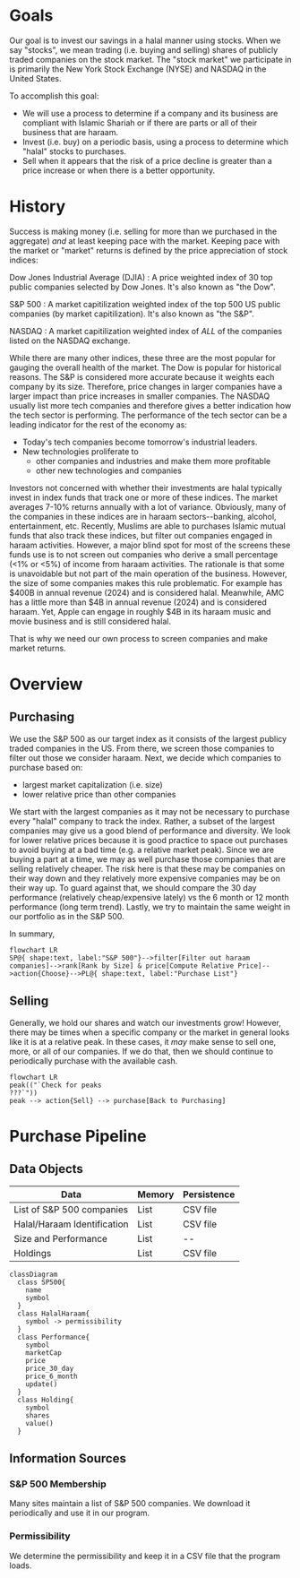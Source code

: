 # Goals

Our goal is to invest our savings in a halal manner using stocks. 
When we say "stocks", we mean trading (i.e. buying and selling) shares of publicly traded companies on the stock market. 
The "stock market" we participate in is primarily the New York Stock Exchange (NYSE) and NASDAQ in the United States.

To accomplish this goal:
* We will use a process to determine if a company and its business are compliant with Islamic Shariah or if there are parts or all of their business that are haraam.
* Invest (i.e. buy) on a periodic basis, using a process to determine which "halal" stocks to purchases.
* Sell when it appears that the risk of a price decline is greater than a price increase or when there is a better opportunity.

# History

Success is making money (i.e. selling for more than we purchased in the aggregate) *and* at least keeping pace with the market. 
Keeping pace with the market or "market" returns is defined by the price appreciation of stock indices:

Dow Jones Industrial Average (DJIA)
: A price weighted index of 30 top public companies selected by Dow Jones. It's also known as "the Dow".

S&P 500
: A market capitilization weighted index of the top 500 US public companies (by market capitilization). It's also known as "the S&P".

NASDAQ
: A market capitilization weighted index of *ALL* of the companies listed on the NASDAQ exchange.

While there are many other indices, these three are the most popular for gauging the overall health of the market.
The Dow is popular for historical reasons.
The S&P is considered more accurate because it weights each company by its size. Therefore, price changes in larger companies have a larger impact than price increases in smaller companies.
The NASDAQ usually list more tech companies and therefore gives a better indication how the tech sector is performing. The performance of the tech sector can be a leading indicator for the rest of the economy as:
* Today's tech companies become tomorrow's industrial leaders.
* New technologies proliferate to 
  * other companies and industries and make them more profitable 
  * other new technologies and companies
  
Investors not concerned with whether their investments are halal typically invest in index funds that track one or more of these indices.
The market averages 7-10% returns annually with a lot of variance.
Obviously, many of the companies in these indices are in haraam sectors--banking, alcohol, entertainment, etc. 
Recently, Muslims are able to purchases Islamic mutual funds that also track these indices, but filter out companies engaged in haraam activities.
However, a major blind spot for most of the screens these funds use is to not screen out companies who derive a small percentage (<1% or <5%) of income from haraam activities.
The rationale is that some is unavoidable but not part of the main operation of the business. 
However, the size of some companies makes this rule problematic. For example has $400B in annual revenue (2024) and is considered halal.
Meanwhile, AMC has a little more than $4B in annual revenue (2024) and is considered haraam. 
Yet, Apple can engage in roughly $4B in its haraam music and movie business and is still considered halal. 

That is why we need our own process to screen companies and make market returns. 

# Overview

## Purchasing

We use the S&P 500 as our target index as it consists of the largest publicy traded companies in the US.
From there, we screen those companies to filter out those we consider haraam. 
Next, we decide which companies to purchase based on:
* largest market capitalization (i.e. size)
* lower relative price than other companies

We start with the largest companies as it may not be necessary to purchase every "halal" company to track the index.
Rather, a subset of the largest companies may give us a good blend of performance and diversity. 
We look for lower relative prices because it is good practice to space out purchases to avoid buying at a bad time (e.g. a relative market peak).
Since we are buying a part at a time, we may as well purchase those companies that are selling relatively cheaper. 
The risk here is that these may be companies on their way down and they relatively more expensive companies may be on their way up. 
To guard against that, we should compare the 30 day performance (relatively cheap/expensive lately) vs the 6 month or 12 month performance (long term trend).
Lastly, we try to maintain the same weight in our portfolio as in the S&P 500. 

In summary,
```mermaid
flowchart LR
SP@{ shape:text, label:"S&P 500"}-->filter[Filter out haraam companies]-->rank[Rank by Size] & price[Compute Relative Price]-->action{Choose}-->PL@{ shape:text, label:"Purchase List"}
```

## Selling

Generally, we hold our shares and watch our investments grow!
However, there may be times when a specific company or the market in general looks like it is at a relative peak.
In these cases, it *may* make sense to sell one, more, or all of our companies.
If we do that, then we should continue to periodically purchase with the available cash. 

```mermaid
flowchart LR
peak(("`Check for peaks 
???`"))
peak --> action{Sell} --> purchase[Back to Purchasing]
```

# Purchase Pipeline

## Data Objects

| Data | Memory | Persistence |
| --- | --- | --- |
| List of S&P 500 companies | List | CSV file |
| Halal/Haraam Identification | List | CSV file |
| Size and Performance | List | -- |
| Holdings | List | CSV file |

```mermaid
classDiagram
  class SP500{ 
    name
	symbol
  }
  class HalalHaraam{
    symbol -> permissibility
  }
  class Performance{
    symbol
	marketCap
	price
	price_30_day
	price_6_month
	update()
  }
  class Holding{
    symbol
	shares
	value()
  }
```

## Information Sources

### S&P 500 Membership

Many sites maintain a list of S&P 500 companies. 
We download it periodically and use it in our program.

### Permissibility

We determine the permissibility and keep it in a CSV file that the program loads. 